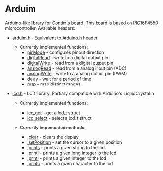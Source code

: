 # Arduim
Arduino-like library for [Contim's board](https://sites.google.com/a/contim.eng.br/sccs2012/material-pic/Manual%20KIT%20PIC18F4550.pdf?attredirects=0 "Manual.pdf"). This board is based on [PIC16F4550](https://ww1.microchip.com/downloads/en/devicedoc/39632e.pdf "Datasheet") microcontroller. Available headers:
- [arduim.h](include/arduim.h "header file") - Equivalent to Arduino.h header.
  - Currently implemented functions:
    - [pinMode](src/arduim.c "source file") - configures pinout direction
    - [digitalRead](src/arduim.c "source file") - write to a digital output pin
    - [digitalWrite](src/arduim.c "source file") - read from a digital output pin
    - [analogRead](src/arduim.c "source file") - read from a analog input pin (ADC)
    - [analogWrite](src/arduim.c "source file") - write to a analog output pin (PWM)
    - [delay](src/arduim.c "source file") - wait for a period of time
    - [map](src/arduim.c "source file") - map distinct ranges
  
- [lcd.h](include/lcd.h "header file") - LCD library. Partially compatible with Arduino's LiquidCrystal.h
  - Currently implemented functions:
    - [lcd_get](src/lcd.c "source file") - get a lcd_t struct
    - [lcd_select](src/lcd.c "source file") - select a lcd_t struct
  
  - Currently impemented methods:
    - [.clear](src/lcd.c "source file") - clears the display
    - [.setPosition](src/lcd.c "source file") - set the cursor to a given position
    - [.prints](src/lcd.c "source file") - prints a given string to the lcd
    - [.printl](src/lcd.c "source file") - prints a given long integer to the lcd
    - [.printi](src/lcd.c "source file") - prints a given integer to the lcd
    - [.printc](src/lcd.c "source file") - prints a given character to the lcd
